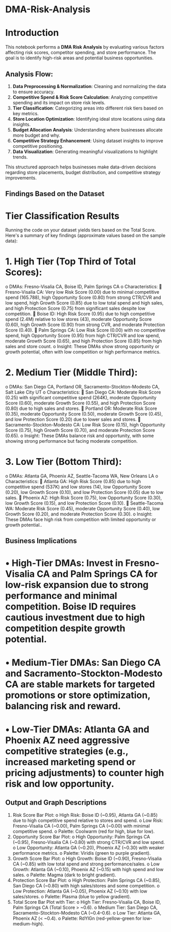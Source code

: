 # DMA-Risk-Analysis

# Introduction
This notebook performs a **DMA Risk Analysis** by evaluating various factors affecting risk scores, competitor spending, and store performance. The goal is to identify high-risk areas and potential business opportunities.
## Analysis Flow:
1. **Data Preprocessing & Normalization**: Cleaning and normalizing the data to ensure accuracy.
2. **Competitive Spend & Risk Score Calculation**: Analyzing competitive spending and its impact on store risk levels.
3. **Tier Classification**: Categorizing areas into different risk tiers based on key metrics.
4. **Store Location Optimization**: Identifying ideal store locations using data insights.
5. **Budget Allocation Analysis**: Understanding where businesses allocate more budget and why.
6. **Competitive Strategy Enhancement**: Using dataset insights to improve competitive positioning.
7. **Data Visualization**: Generating meaningful visualizations to highlight trends.

This structured approach helps businesses make data-driven decisions regarding store placements, budget distribution, and competitive strategy improvements.
## Findings Based on the Dataset
# Tier Classification Results
Running the code on your dataset yields tiers based on the Total Score. Here's a summary of key findings (approximate values based on the sample data):
# 1.	High Tier (Top Third of Total Scores): 
o	DMAs: Fresno-Visalia CA, Boise ID, Palm Springs CA
o	Characteristics: 
	Fresno-Visalia CA: Very low Risk Score (0.00) due to minimal competitive spend (165.788), high Opportunity Score (0.80) from strong CTR/CVR and low spend, high Growth Score (0.85) due to low total spend and high sales, and high Protection Score (0.75) from significant sales despite low competition.
	Boise ID: High Risk Score (0.95) due to high competitive spend (2.4M) relative to low stores (43), moderate Opportunity Score (0.60), high Growth Score (0.90) from strong CVR, and moderate Protection Score (0.40).
	Palm Springs CA: Low Risk Score (0.00) with no competitive spend, high Opportunity Score (0.95) from high CTR/CVR and low spend, moderate Growth Score (0.65), and high Protection Score (0.85) from high sales and store count.
o	Insight: These DMAs show strong opportunity or growth potential, often with low competition or high performance metrics.
# 2.	Medium Tier (Middle Third): 
o	DMAs: San Diego CA, Portland OR, Sacramento-Stockton-Modesto CA, Salt Lake City UT
o	Characteristics: 
	San Diego CA: Moderate Risk Score (0.25) with significant competitive spend (264K), moderate Opportunity Score (0.60), moderate Growth Score (0.55), and high Protection Score (0.80) due to high sales and stores.
	Portland OR: Moderate Risk Score (0.35), moderate Opportunity Score (0.50), moderate Growth Score (0.45), and low Protection Score (0.20) due to lower sales and stores.
	Sacramento-Stockton-Modesto CA: Low Risk Score (0.15), high Opportunity Score (0.75), high Growth Score (0.70), and moderate Protection Score (0.65).
o	Insight: These DMAs balance risk and opportunity, with some showing strong performance but facing moderate competition.
# 3.	Low Tier (Bottom Third): 
o	DMAs: Atlanta GA, Phoenix AZ, Seattle-Tacoma WA, New Orleans LA
o	Characteristics: 
	Atlanta GA: High Risk Score (0.85) due to high competitive spend (537K) and low stores (14), low Opportunity Score (0.20), low Growth Score (0.10), and low Protection Score (0.05) due to low sales.
	Phoenix AZ: High Risk Score (0.75), low Opportunity Score (0.30), low Growth Score (0.15), and low Protection Score (0.10).
	Seattle-Tacoma WA: Moderate Risk Score (0.45), moderate Opportunity Score (0.40), low Growth Score (0.20), and moderate Protection Score (0.30).
o	Insight: These DMAs face high risk from competition with limited opportunity or growth potential..
## Business Implications
# •	High-Tier DMAs: Invest in Fresno-Visalia CA and Palm Springs CA for low-risk expansion due to strong performance and minimal competition. Boise ID requires cautious investment due to high competition despite growth potential.
# •	Medium-Tier DMAs: San Diego CA and Sacramento-Stockton-Modesto CA are stable markets for targeted promotions or store optimization, balancing risk and reward.
# •	Low-Tier DMAs: Atlanta GA and Phoenix AZ need aggressive competitive strategies (e.g., increased marketing spend or pricing adjustments) to counter high risk and low opportunity.
## Output and Graph Descriptions
1.	Risk Score Bar Plot: 
o	High Risk: Boise ID (~0.95), Atlanta GA (~0.85) due to high competitive spend relative to stores and spend.
o	Low Risk: Fresno-Visalia CA (~0.00), Palm Springs CA (~0.00) with minimal competitive spend.
o	Palette: Coolwarm (red for high, blue for low).
2.	Opportunity Score Bar Plot: 
o	High Opportunity: Palm Springs CA (~0.95), Fresno-Visalia CA (~0.80) with strong CTR/CVR and low spend.
o	Low Opportunity: Atlanta GA (~0.20), Phoenix AZ (~0.30) with weaker performance metrics.
o	Palette: Viridis (green to purple gradient).
3.	Growth Score Bar Plot: 
o	High Growth: Boise ID (~0.90), Fresno-Visalia CA (~0.85) with low total spend and strong performance/sales.
o	Low Growth: Atlanta GA (~0.10), Phoenix AZ (~0.15) with high spend and low sales.
o	Palette: Magma (dark to bright gradient).
4.	Protection Score Bar Plot: 
o	High Protection: Palm Springs CA (~0.85), San Diego CA (~0.80) with high sales/stores and some competition.
o	Low Protection: Atlanta GA (~0.05), Phoenix AZ (~0.10) with low sales/stores.
o	Palette: Plasma (blue to yellow gradient).
5.	Total Score Bar Plot with Tier: 
o	High Tier: Fresno-Visalia CA, Boise ID, Palm Springs CA (Total Score > ~0.6).
o	Medium Tier: San Diego CA, Sacramento-Stockton-Modesto CA (~0.4–0.6).
o	Low Tier: Atlanta GA, Phoenix AZ (< ~0.4).
o	Palette: RdYlGn (red-yellow-green for low-medium-high).
